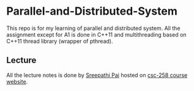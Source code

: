 # Parallel-and-Distributed-System
This repo is for my learning of parallel and distributed system.
All the assignment except for A1 is done in C++11 and multithreading based on C++11 thread library (wrapper of pthread).

## Lecture
All the lecture notes is done by [Sreepathi Pai](https://www.cs.rochester.edu/u/sree/) hosted on [csc-258 course website](https://www.cs.rochester.edu/u/sree/courses/csc-258/spring-2018/).
